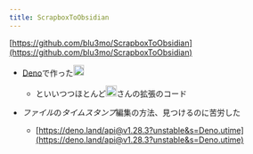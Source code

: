 ```yaml
---
title: ScrapboxToObsidian
---
```


[https://github.com/blu3mo/ScrapboxToObsidian](https://github.com/blu3mo/ScrapboxToObsidian)

* [Deno](Deno.md)で作った<img src='https://scrapbox.io/api/pages/blu3mo-public/blu3mo/icon' alt='blu3mo.icon' height="19.5"/>
  
  * といいつつほとんど<img src='https://scrapbox.io/api/pages/blu3mo-public/takker/icon' alt='takker.icon' height="19.5"/>さんの拡張のコード
* *ファイル*の*タイムスタンプ*編集の方法、見つけるのに苦労した
  
  * [https://deno.land/api@v1.28.3?unstable&s=Deno.utime](https://deno.land/api@v1.28.3?unstable&s=Deno.utime)
